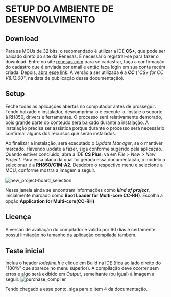 # SETUP DO AMBIENTE DE DESENVOLVIMENTO

## Download
Para as MCUs de 32 bits, o recomendado é utilizar a IDE **CS+**, que pode ser baixado direto do site da Renesas. É necessário registrar-se para fazer o download. Entre no site [renesas.com](https://www.renesas.com) para se cadastrar, faça a confirmação do cadastro que é enviada por email e então faça login em sua conta recém criada. Depois, [abra esse link](https://www.renesas.com/en/software-tool/cs). A versão a ser utilizada é a ***CC*** (*"CS+ for CC V8.13.00"*, na data de publicação dessa documentação).

## Setup
Feche todas as aplicações abertas no computador antes de prosseguir.
Tendo baixado o instalador, descomprima-o e execute-o. Instale o suporte à RH850, drivers e ferramentas. O processo será relativamente demorado, pois grande parte do conteúdo será baixado durante a instalação.
A instalação precisa ser assistida porque durante o processo será necessário confirmar alguns dos recursos que serão instalados.

Ao finalizar a instalação, será executado o _Update Manager_, se o mantiver marcado. Havendo update a fazer, siga conforme sugerido pela aplicação. Quando estiver concluído, abra a IDE **CS Plus**; vá em _File > New > New Project_. Para essa placa da qual foi gerada essa documentação, o modelo a selecionar é a **RH850/C1M-A2**. Desdobre o respectivo menu e selecione a MCU, conforme mostra a imagem a seguir.


![new_project-board_selection](https://github.com/user-attachments/assets/31eaa2ed-e5cb-4490-ad31-44c61d89abd5)

Nessa janela ainda se encontram informações como ***kind of project***, inicialmente marcado como **Boot Loader for Multi-core CC-RH)**. Escolha a opção **Application for Multi-core(CC-RH)**.

## Licença
A versão de avaliação do compilador é válido por 60 dias e certamente possui limitação no tamanho da aplicação compilada também.

## Teste inicial
Inclua o header _iodefine.h_ e clique em Build na IDE (fica ao lado direito do "100%" que aparece no menu superior). A compilação deve ocorrer sem erros e algo será exibido em _Output_, semelhante (ou igual) à imagem a seguir.
![purchase_compiler](https://github.com/user-attachments/assets/d5def4d4-7db8-455f-ba1f-53de7317565b)

Tendo chegado a esse ponto, siga para o item 4 da documentação.
